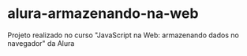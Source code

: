 # alura-armazenando-na-web

Projeto realizado no curso "JavaScript na Web: armazenando dados no navegador" da Alura

